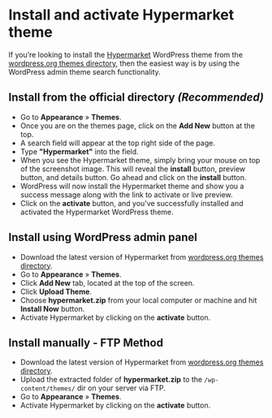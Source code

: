 # Install and activate Hypermarket theme

If you’re looking to install the [Hypermarket](https://wordpress.org/themes/hypermarket/) WordPress theme from the [wordpress.org themes directory](https://wordpress.org/themes/), then the easiest way is by using the WordPress admin theme search functionality.

## Install from the official directory *(Recommended)*

* Go to **Appearance** » **Themes**.
* Once you are on the themes page, click on the **Add New** button at the top.
* A search field will appear at the top right side of the page.
* Type **"Hypermarket"** into the field.
* When you see the Hypermarket theme, simply bring your mouse on top of the screenshot image. This will reveal the **install** button, preview button, and details button. Go ahead and click on the **install** button.
* WordPress will now install the Hypermarket theme and show you a success message along with the link to activate or live preview.
* Click on the **activate** button, and you’ve successfully installed and activated the Hypermarket WordPress theme.

## Install using WordPress admin panel

* Download the latest version of Hypermarket from [wordpress.org themes directory](https://wordpress.org/themes/).
* Go to **Appearance** » **Themes**. 
* Click **Add New** tab, located at the top of the screen.
* Click **Upload Theme**.
* Choose **hypermarket.zip** from your local computer or machine and hit **Install Now** button.
* Activate Hypermarket by clicking on the **activate** button.

## Install manually - FTP Method

* Download the latest version of Hypermarket from [wordpress.org themes directory](https://wordpress.org/themes/).
* Upload the extracted folder of **hypermarket.zip** to the ```/wp-content/themes/``` dir on your server via FTP.
* Go to **Appearance** » **Themes**. 
* Activate Hypermarket by clicking on the **activate** button.
